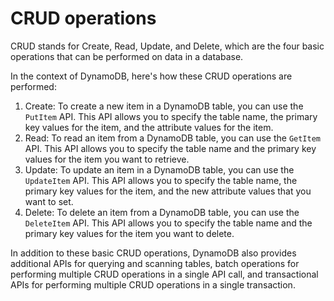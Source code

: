 # CRUD operations

CRUD stands for Create, Read, Update, and Delete, which are the four basic operations that can be performed on data in a database.

In the context of DynamoDB, here's how these CRUD operations are performed:

1. Create: To create a new item in a DynamoDB table, you can use the `PutItem` API. This API allows you to specify the table name, the primary key values for the item, and the attribute values for the item.
2. Read: To read an item from a DynamoDB table, you can use the `GetItem` API. This API allows you to specify the table name and the primary key values for the item you want to retrieve.
3. Update: To update an item in a DynamoDB table, you can use the `UpdateItem` API. This API allows you to specify the table name, the primary key values for the item, and the new attribute values that you want to set.
4. Delete: To delete an item from a DynamoDB table, you can use the `DeleteItem` API. This API allows you to specify the table name and the primary key values for the item you want to delete.

In addition to these basic CRUD operations, DynamoDB also provides additional APIs for querying and scanning tables, batch operations for performing multiple CRUD operations in a single API call, and transactional APIs for performing multiple CRUD operations in a single transaction.
